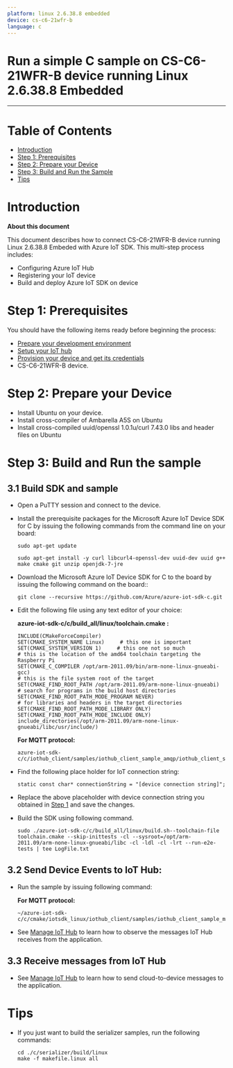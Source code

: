 ```yaml
---
platform: linux 2.6.38.8 embedded
device: cs-c6-21wfr-b
language: c
---
```


Run a simple C sample on CS-C6-21WFR-B device running Linux 2.6.38.8 Embedded
===
---

# Table of Contents

-   [Introduction](#Introduction)
-   [Step 1: Prerequisites](#Prerequisites)
-   [Step 2: Prepare your Device](#PrepareDevice)
-   [Step 3: Build and Run the Sample](#Build)
-   [Tips](#tips)

<a name="Introduction"></a>
# Introduction

**About this document**

This document describes how to connect CS-C6-21WFR-B device running Linux 2.6.38.8 Embeded with Azure IoT SDK. This multi-step process includes:
-   Configuring Azure IoT Hub
-   Registering your IoT device
-   Build and deploy Azure IoT SDK on device

<a name="Prerequisites"></a>
# Step 1: Prerequisites

You should have the following items ready before beginning the process:

-   [Prepare your development environment][setup-devbox-linux]
-   [Setup your IoT hub][lnk-setup-iot-hub]
-   [Provision your device and get its credentials][lnk-manage-iot-hub]
-   CS-C6-21WFR-B device.

<a name="PrepareDevice"></a>
# Step 2: Prepare your Device
-   Install Ubuntu on your device.
-   Install cross-compiler of Ambarella A5S on Ubuntu 
-   Install cross-compiled uuid/openssl 1.0.1u/curl 7.43.0 libs and header files on Ubuntu

<a name="Build"></a>
# Step 3: Build and Run the sample

<a name="Load"></a>
## 3.1 Build SDK and sample

-   Open a PuTTY session and connect to the device.

-   Install the prerequisite packages for the Microsoft Azure IoT Device SDK for C by issuing the following commands from the command line on your board:

        sudo apt-get update

        sudo apt-get install -y curl libcurl4-openssl-dev uuid-dev uuid g++ make cmake git unzip openjdk-7-jre

-   Download the Microsoft Azure IoT Device SDK for C to the board by issuing the following command on the board::

        git clone --recursive https://github.com/Azure/azure-iot-sdk-c.git

-   Edit the following file using any text editor of your choice:

    **azure-iot-sdk-c/c/build_all/linux/toolchain.cmake :**
    
        INCLUDE(CMakeForceCompiler)
        SET(CMAKE_SYSTEM_NAME Linux)     # this one is important
        SET(CMAKE_SYSTEM_VERSION 1)     # this one not so much
        # this is the location of the amd64 toolchain targeting the Raspberry Pi
        SET(CMAKE_C_COMPILER /opt/arm-2011.09/bin/arm-none-linux-gnueabi-gcc)
        # this is the file system root of the target
        SET(CMAKE_FIND_ROOT_PATH /opt/arm-2011.09/arm-none-linux-gnueabi)
        # search for programs in the build host directories
        SET(CMAKE_FIND_ROOT_PATH_MODE_PROGRAM NEVER)
        # for libraries and headers in the target directories
        SET(CMAKE_FIND_ROOT_PATH_MODE_LIBRARY ONLY)
        SET(CMAKE_FIND_ROOT_PATH_MODE_INCLUDE ONLY)
        include_directories(/opt/arm-2011.09/arm-none-linux-gnueabi/libc/usr/include/)
    
    **For MQTT protocol:**

        azure-iot-sdk-c/c/iothub_client/samples/iothub_client_sample_amqp/iothub_client_sample_amqp.c

-   Find the following place holder for IoT connection string:

        static const char* connectionString = "[device connection string]";

-   Replace the above placeholder with device connection string you obtained in [Step 1](#Prerequisites) and save the changes.

-   Build the SDK using following command.

        sudo ./azure-iot-sdk-c/c/build_all/linux/build.sh--toolchain-file toolchain.cmake --skip-inittests -cl --sysroot=/opt/arm-2011.09/arm-none-linux-gnueabi/libc -cl -ldl -cl -lrt --run-e2e-tests | tee LogFile.txt

## 3.2 Send Device Events to IoT Hub:

-   Run the sample by issuing following command:

    **For MQTT protocol:**

        ~/azure-iot-sdk-c/c/cmake/iotsdk_linux/iothub_client/samples/iothub_client_sample_mqtt/iothub_client_sample_mqtt

-   See [Manage IoT Hub][lnk-manage-iot-hub] to learn how to observe the messages IoT Hub receives from the application.

## 3.3 Receive messages from IoT Hub

-   See [Manage IoT Hub][lnk-manage-iot-hub] to learn how to send cloud-to-device messages to the application.

<a name="tips"></a>
# Tips

-   If you just want to build the serializer samples, run the following commands:

        cd ./c/serializer/build/linux
        make -f makefile.linux all


[setup-devbox-linux]: https://github.com/Azure/azure-iot-sdk-c/blob/master/doc/devbox_setup.md
[lnk-setup-iot-hub]: ../setup_iothub.md
[lnk-manage-iot-hub]: ../manage_iot_hub.md